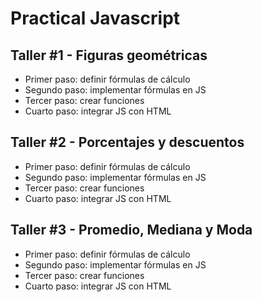 # Practical Javascript

## Taller #1 - Figuras geométricas

- Primer paso: definir fórmulas de cálculo
- Segundo paso: implementar fórmulas en JS
- Tercer paso: crear funciones
- Cuarto paso: integrar JS con HTML 


## Taller #2 - Porcentajes y descuentos

- Primer paso: definir fórmulas de cálculo
- Segundo paso: implementar fórmulas en JS
- Tercer paso: crear funciones
- Cuarto paso: integrar JS con HTML 


## Taller #3 - Promedio, Mediana y Moda

- Primer paso: definir fórmulas de cálculo
- Segundo paso: implementar fórmulas en JS
- Tercer paso: crear funciones
- Cuarto paso: integrar JS con HTML 
